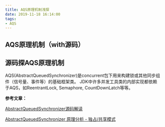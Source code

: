 ```yaml
---
title: AQS原理机制浅探
date: 2019-11-18 16:14:00
tags: 
- AQS
---
```


## AQS原理机制（with源码）



## 源码探AQS原理机制

AQS(AbstractQueuedSynchronizer)是concurrent包下用来构建锁或其他同步组件（信号量、事件等）的基础框架类。 JDK中许多并发工具类的内部实现都依赖于AQS，如ReentrantLock, Semaphore, CountDownLatch等等。 









**参考文章：**

[AbstractQueuedSynchronizer源码解读](https://www.cnblogs.com/micrari/p/6937995.html)

[AbstractQueuedSynchronizer 原理分析 - 独占/共享模式]( [http://www.tianxiaobo.com/2018/05/01/AbstractQueuedSynchronizer-%E5%8E%9F%E7%90%86%E5%88%86%E6%9E%90-%E7%8B%AC%E5%8D%A0-%E5%85%B1%E4%BA%AB%E6%A8%A1%E5%BC%8F/](http://www.tianxiaobo.com/2018/05/01/AbstractQueuedSynchronizer-原理分析-独占-共享模式/) )